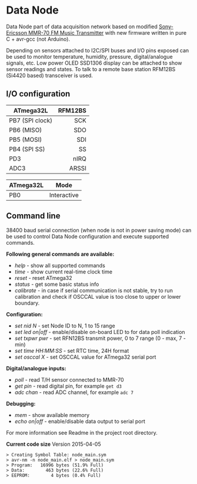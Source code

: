 Data Node
=========

Data Node part of data acquisition network based on modified [Sony-Ericsson MMR-70 FM Music Transmitter](http://www.mikrocontroller.net/attachment/140251/MMR70.pdf) with new firmware written in pure C + avr-gcc (not Arduino). 

Depending on sensors attached to I2C/SPI buses and I/O pins exposed can be used to monitor temperature, humidity, pressure, digital/analogue signals, etc. Low power OLED SSD1306 display can be attached to show sensor readings and states. To talk to a remote base station RFM12BS (Si4420 based) transceiver is used.

I/O configuration
-----------------

| ATmega32L       | RFM12BS |
| --------------- |--------:|
| PB7 (SPI clock) | SCK     |
| PB6 (MISO)      | SDO     |
| PB5 (MOSI)      | SDI     |
| PB4 (SPI SS)    | SS      |
| PD3             | nIRQ    |
| ADC3            | ARSSI   |

| ATmega32L | Mode        |
| ----------|-------------|
| PB0       | Interactive |

Command line
------------
38400 baud serial connection (when node is not in power saving mode) can be used to control Data Node configuration and execute supported commands.

**Following general commands are available:**
* _help_ - show all supported commands
* _time_ - show current real-time clock time
* _reset_  - reset ATmega32
* _status_ - get some basic status info
* _calibrate_ - in case if serial communication is not stable, try to run calibration and check if OSCCAL value is too close to upper or lower boundary.

**Configuration:**
* _set nid N_ - set Node ID to N, 1 to 15 range
* _set led on|off_ - enable/disable on-board LED to for data poll indication  
* _set txpwr pwr_ - set RFN12BS transmit power, 0 to 7 range (0 - max, 7 - min)
* _set time HH:MM:SS_ - set RTC time, 24H format
* _set osccal X_ - set OSCCAL value for ATmega32 serial port 

**Digital/analogue inputs:**
* _poll_ - read T/H sensor connected to MMR-70
* _get pin_ - read digital pin, for example `get d3`
* _adc chan_ - read ADC channel, for example `adc 7`

**Debugging:**
* _mem_ - show available memory
* _echo on|off_ - enable/disable data output to serial port

For more information see Readme in the project root directory.

**Current code size**
Version 2015-04-05
```
> Creating Symbol Table: node_main.sym
> avr-nm -n node_main.elf > node_main.sym
> Program:   16996 bytes (51.9% Full)
> Data:        463 bytes (22.6% Full)
> EEPROM:        4 bytes (0.4% Full)
```
